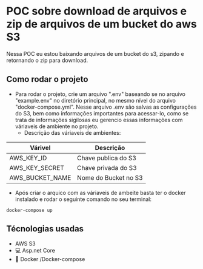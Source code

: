 # POC sobre download de arquivos e zip de arquivos de um bucket do aws S3

Nessa POC eu estou baixando arquivos de um bucket do s3, zipando e retornando o zip para download.

## Como rodar o projeto


- Para rodar o projeto, crie um arquivo ".env" baseando se no arquivo "example.env" no diretório principal, no mesmo nível do arquivo "docker-compose.yml". Nesse arquivo .env são salvas as configurações do S3, bem como informações importantes para acessar-lo, como se trata de informações sigilosas eu gerencio essas informações com váriaveis de ambiente no projeto.
    - Descrição das váriaveis de ambientes:

|  Várivel       | Descrição            | 
|---             |---                   |
|AWS_KEY_ID      |Chave publica do S3   |
|AWS_KEY_SECRET  |Chave privada do S3   |
|AWS_BUCKET_NAME |Nome do Bucket no S3  | 


 - Após criar o arquico com as váriaveis de ambeite basta ter o docker instalado e rodar o seguinte comando no seu terminal:

```
docker-compose up 
```

## Técnologias usadas

-  AWS S3
- :computer: Asp.net Core
- :whale: Docker /Docker-compose